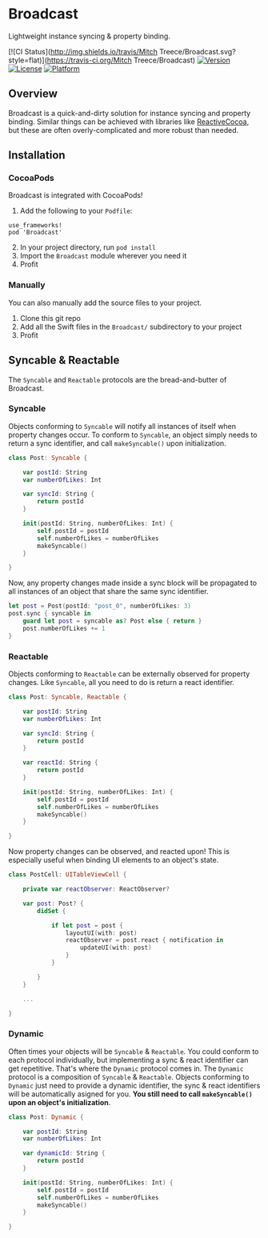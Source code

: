 # Broadcast
Lightweight instance syncing & property binding.

[![CI Status](http://img.shields.io/travis/Mitch Treece/Broadcast.svg?style=flat)](https://travis-ci.org/Mitch Treece/Broadcast)
[![Version](https://img.shields.io/cocoapods/v/Broadcast.svg?style=flat)](http://cocoapods.org/pods/Broadcast)
[![License](https://img.shields.io/cocoapods/l/Broadcast.svg?style=flat)](http://cocoapods.org/pods/Broadcast)
[![Platform](https://img.shields.io/cocoapods/p/Broadcast.svg?style=flat)](http://cocoapods.org/pods/Broadcast)

## Overview
Broadcast is a quick-and-dirty solution for instance syncing and property binding. Similar things can be achieved with libraries
like [ReactiveCocoa](https://github.com/ReactiveCocoa/ReactiveCocoa), but these are often overly-complicated and more robust than needed.

## Installation
### CocoaPods
Broadcast is integrated with CocoaPods!

1. Add the following to your `Podfile`:
```
use_frameworks!
pod 'Broadcast'
```
2. In your project directory, run `pod install`
3. Import the `Broadcast` module wherever you need it
4. Profit

### Manually
You can also manually add the source files to your project.

1. Clone this git repo
2. Add all the Swift files in the `Broadcast/` subdirectory to your project
3. Profit

## Syncable & Reactable
The `Syncable` and `Reactable` protocols are the bread-and-butter of Broadcast.

### Syncable
Objects conforming to `Syncable` will notify all instances of itself when property changes
occur. To conform to `Syncable`, an object simply needs to return a sync identifier, and call
`makeSyncable()` upon initialization.

```swift
class Post: Syncable {

    var postId: String
    var numberOfLikes: Int

    var syncId: String {
        return postId
    }

    init(postId: String, numberOfLikes: Int) {
        self.postId = postId
        self.numberOfLikes = numberOfLikes
        makeSyncable()
    }

}
```

Now, any property changes made inside a sync block will be propagated to all instances of an object
that share the same sync identifier.

```swift
let post = Post(postId: "post_0", numberOfLikes: 3)
post.sync { syncable in
    guard let post = syncable as? Post else { return }
    post.numberOfLikes += 1
}
```

### Reactable
Objects conforming to `Reactable` can be externally observed for property changes. Like `Syncable`, all you need to do is return
a react identifier.

```swift
class Post: Syncable, Reactable {

    var postId: String
    var numberOfLikes: Int

    var syncId: String {
        return postId
    }

    var reactId: String {
        return postId
    }

    init(postId: String, numberOfLikes: Int) {
        self.postId = postId
        self.numberOfLikes = numberOfLikes
        makeSyncable()
    }

}
```

Now property changes can be observed, and reacted upon! This is especially useful when binding UI elements to an object's state.

```swift
class PostCell: UITableViewCell {

    private var reactObserver: ReactObserver?

    var post: Post? {
        didSet {

            if let post = post {
                layoutUI(with: post)
                reactObserver = post.react { notification in
                    updateUI(with: post)
                }
            }

        }
    }

    ...

}
```

### Dynamic
Often times your objects will be `Syncable` & `Reactable`. You could conform to each protocol individually, but implementing
a sync & react identifier can get repetitive. That's where the `Dynamic` protocol comes in. The `Dynamic` protocol is a composition
of `Syncable` & `Reactable`. Objects conforming to `Dynamic` just need to provide a dynamic identifier, the sync & react identifiers
will be automatically asigned for you. **You still need to call `makeSyncable()` upon an object's initialization**.

```swift
class Post: Dynamic {

    var postId: String
    var numberOfLikes: Int

    var dynamicId: String {
        return postId
    }

    init(postId: String, numberOfLikes: Int) {
        self.postId = postId
        self.numberOfLikes = numberOfLikes
        makeSyncable()
    }

}
```
